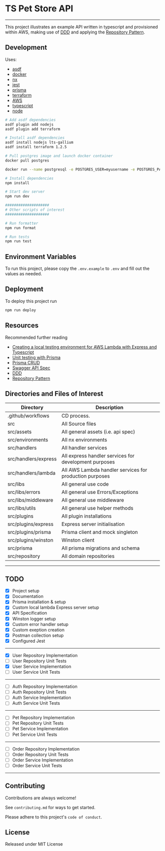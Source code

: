 # TS Pet Store API

---

This project illustrates an example API written in typescript and provisioned within AWS, making use of [DDD](https://alejandrome.github.io/ddd-essentials-1) and applying the [Repository Pattern](https://learn.microsoft.com/en-us/dotnet/architecture/microservices/microservice-ddd-cqrs-patterns/infrastructure-persistence-layer-design).

## Development

Uses:

- [asdf](https://asdf-vm.com)
- [docker](https://docker.com/)
- [nx](https://nx.dev/)
- [jest](https://nx.dev/packages/jest)
- [prisma](https://www.prisma.io/)
- [terraform](https://www.terraform.io/language)
- [AWS](https://registry.terraform.io/providers/hashicorp/aws/latest/docs)
- [typescript](https://www.typescriptlang.org/)
- [node](https://nodejs.org/en/)

```bash
# Add asdf dependencies
asdf plugin add nodejs
asdf plugin add terraform

# Install asdf dependencies
asdf install nodejs lts-gallium
asdf install terraform 1.2.5

# Pull postgres image and launch docker container
docker pull postgres

docker run --name postgresql -e POSTGRES_USER=myusername -e POSTGRES_PASSWORD=mypassword -p 5432:5432 -v /data:/var/lib/postgresql/data -d postgres

# Install dependencies
npm install

# Start dev server
npm run dev

####################
# Other scripts of interest
####################

# Run formatter
npm run format

# Run tests
npm run test
```

## Environment Variables

To run this project, please copy the `.env.example` to `.env` and fill out the values as needed.

[comment]: # 'See https://ohmybuck.com/2020-05-23-14-48-env-file-checker'

## Deployment

To deploy this project run

```bash
npm run deploy
```

## Resources

Recommended further reading

- [Creating a local testing environment for AWS Lambda with Express and Typescript](https://medium.com/doorr/creating-a-local-testing-environment-for-aws-lambda-with-express-and-typescript-90984a1d7071)
- [Unit testing with Prisma](https://www.prisma.io/docs/guides/testing/unit-testing)
- [Prisma CRUD](https://www.prisma.io/docs/concepts/components/prisma-client/crud#update)
- [Swagger API Spec](https://app.swaggerhub.com/apis/TiagoLimaRocha/pet-store-api/1.0.0#/user/createUser)
- [DDD](https://alejandrome.github.io/ddd-essentials-1)
- [Repository Pattern](https://dev.to/fyapy/repository-pattern-with-typescript-and-nodejs-25da)

## Directories and Files of Interest

| Directory            | Description                                             |
| -------------------- | ------------------------------------------------------- |
| .github/workflows    | CD process.                                             |
| src                  | All Source files                                        |
| src/assets           | All general assets (i.e. api spec)                      |
| src/environments     | All nx environments                                     |
| src/handlers         | All handler services                                    |
| src/handlers/express | All express handler services for development purposes   |
| src/handlers/lambda  | All AWS Lambda handler services for production purposes |
| src/libs             | All general use code                                    |
| src/libs/errors      | All general use Errors/Exceptions                       |
| src/libs/middleware  | All general use middleware                              |
| src/libs/utils       | All general use helper methods                          |
| src/plugins          | All plugin installations                                |
| src/plugins/express  | Express server initialisation                           |
| src/plugins/prisma   | Prisma client and mock singleton                        |
| src/plugins/winston  | Winston client                                          |
| src/prisma           | All prisma migrations and schema                        |
| src/repository       | All domain repositories                                 |

---

## TODO

- [x] Project setup
- [x] Documentation
- [x] Prisma installation & setup
- [x] Custom local lambda Express server setup
- [x] API Specification
- [x] Winston logger setup
- [x] Custom error handler setup
- [x] Custom exeption creation
- [x] Postman collection setup
- [x] Configured Jest

---

- [x] User Repository Implementation
- [ ] User Repository Unit Tests
- [x] User Service Implementation
- [ ] User Service Unit Tests

---

- [ ] Auth Repository Implementation
- [ ] Auth Repository Unit Tests
- [ ] Auth Service Implementation
- [ ] Auth Service Unit Tests

---

- [ ] Pet Repository Implementation
- [ ] Pet Repository Unit Tests
- [ ] Pet Service Implementation
- [ ] Pet Service Unit Tests

---

- [ ] Order Repository Implementation
- [ ] Order Repository Unit Tests
- [ ] Order Service Implementation
- [ ] Order Service Unit Tests

---

## Contributing

Contributions are always welcome!

See `contributing.md` for ways to get started.

Please adhere to this project's `code of conduct`.

## License

Released under MIT License
